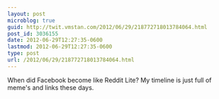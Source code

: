 ```yaml
---
layout: post
microblog: true
guid: http://twit.vmstan.com/2012/06/29/218772718013784064.html
post_id: 3036155
date: 2012-06-29T12:27:35-0600
lastmod: 2012-06-29T12:27:35-0600
type: post
url: /2012/06/29/218772718013784064.html
---
```

When did Facebook become like Reddit Lite? My timeline is just full of meme's and links these days.
